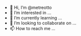 - 👋 Hi, I’m @metreotto
- 👀 I’m interested in ...
- 🌱 I’m currently learning ...
- 💞️ I’m looking to collaborate on ...
- 📫 How to reach me ...

<!---
metreotto/metreotto is a ✨ special ✨ repository because its `README.md` (this file) appears on your GitHub profile.
You can click the Preview link to take a look at your changes.
--->

